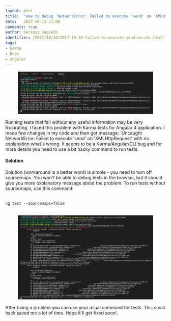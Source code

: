 ```yaml
---
layout: post
title:  "How to debug 'NetworkError: Failed to execute 'send' on 'XMLHttpRequest'' in Karma tests"
date:   2017-10-12 21:00
comments: true
author: Dariusz Jagieło
identifier: /2017/10/10/2017-10-10-failed-to-execute-send-on-xhr.html"
tags:
- karma
- bugs
- angular
---
```

<figure class="aligncenter">
    <img src="images/posts/10_10_2017/1.png" />
</figure>

Running tests that fail without any useful information may be very frustrating. I faced this problem with Karma tests for Angular 4 application. I made few changes in my code and then got message: 'Uncaught NetworkError: Failed to execute 'send' on 'XMLHttpRequest' with no explanation what's wrong. It seems to be a Karma/Angular/CLI bug and for more details you need to use a bit hacky command to run tests.

<!--more-->
<div class="more"></div>

#### Solution
Solution (workaround is a better word) is simple - you need to turn off sourcemaps. You won't be able to debug tests in the browser, but it should give you more explanatory message about the problem. To run tests without sourcemaps, use this command:

<pre>
<code class="language-bash">
ng test --sourcemaps=false
</code>
</pre>

<figure class="aligncenter">
    <img src="images/posts/10_10_2017/2.png" />
</figure>

After fixing a problem you can use your usual command for tests. This small hack saved me a lot of time. Hope it'll get fixed soon!.
